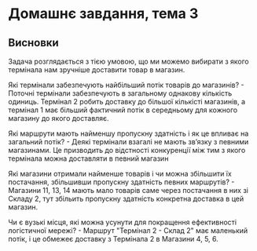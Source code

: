 # Домашнє завдання, тема 3


## Висновки
Задача розглядається з тією умовою, що ми можемо вибирати з якого термінала нам зручніше доставити товар в магазин.

Які термінали забезпечують найбільший потік товарів до магазинів? - Поточні термінали забезпечують в загальному однакову кількість одиниць. Термінал 2 робить доставку до більшої кількісті магазинів, а термінал 1 має більший фактичний потік в середньому для кожного магазину до якого доставляє.

Які маршрути мають найменшу пропускну здатність і як це впливає на загальний потік? - Деякі термінали взагалі не мають звʼязку з певними магазинами. Це призводить до відстності конкуренції між тим з якого термінала можна доставляти в певний магазин

Які магазини отримали найменше товарів і чи можна збільшити їх постачання, збільшивши пропускну здатність певних маршрутів? - Магазини 11, 13, 14 мають мало товарів саме через постачання в них зі Складу 2, тут збільить пропускну здатність конкретна доставка в цей магазин.

Чи є вузькі місця, які можна усунути для покращення ефективності логістичної мережі? - Маршрут "Термінал 2 - Склад 2" має маленький потік, і це обмежеє доставку з Термінала 2 в Магазини 4, 5, 6.
